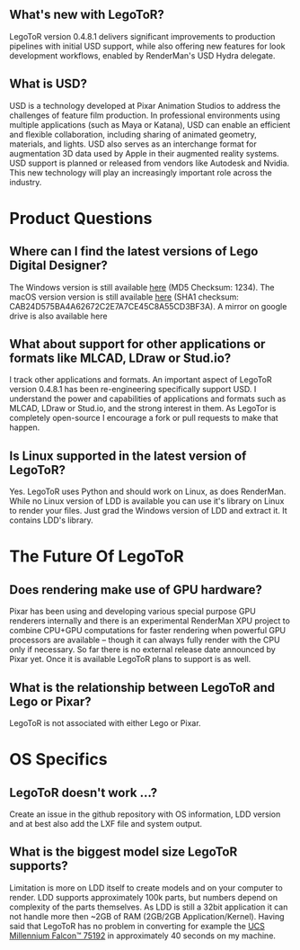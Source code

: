 ## What's new with LegoToR?
LegoToR version 0.4.8.1 delivers significant improvements to production pipelines with initial USD support, while also offering new features for look development workflows, enabled by RenderMan's USD Hydra delegate.

## What is USD?
USD is a technology developed at Pixar Animation Studios to address the challenges of feature film production. In professional environments using multiple applications (such as Maya or Katana), USD can enable an efficient and flexible collaboration, including sharing of animated geometry, materials, and lights. USD also serves as an interchange format for augmentation 3D data used by Apple in their augmented reality systems. USD support is planned or released from vendors like Autodesk and Nvidia. This new technology will play an increasingly important role across the industry.

# Product Questions

## Where can I find the latest versions of Lego Digital Designer?
The Windows version is still available [here](https://www.lego.com/assets/franchisesites/ldd/installer/setupldd-pc-4_3_12.exe) (MD5 Checksum: 1234).
The macOS version version is still available [here](https://www.lego.com/assets/franchisesites/ldd/installer/SetupLDD-MAC-4_3_11.zip) (SHA1 checksum: CAB24D575BA4A62672C2E7A7CE45C8A55CD3BF3A).
A mirror on google drive is also available here

## What about support for other applications or formats like MLCAD, LDraw or Stud.io?

I track other applications and formats. An important aspect of LegoToR version 0.4.8.1 has been re-engineering specifically support USD. I understand the power and capabilities of applications and formats such as MLCAD, LDraw or Stud.io, and the strong interest in them. As LegoTor is completely open-source I encourage a fork or pull requests to make that happen.

## Is Linux supported in the latest version of LegoToR?
Yes. LegoToR uses Python and should work on Linux, as does RenderMan. While no Linux version of LDD is available you can use it's library on Linux to render your files. Just grad the Windows version of LDD and extract it. It contains LDD's library. 

# The Future Of LegoToR
## Does rendering make use of GPU hardware?
Pixar has been using and developing various special purpose GPU renderers internally and there is an experimental RenderMan XPU project to combine CPU+GPU computations for faster rendering when powerful GPU processors are available – though it can always fully render with the CPU only if necessary. So far there is no external release date announced by Pixar yet. Once it is available LegoToR plans to support is as well.

## What is the relationship between LegoToR and Lego or Pixar?
LegoToR is not associated with either Lego or Pixar.

# OS Specifics

## LegoToR doesn't work ...?
Create an issue in the github repository with OS information, LDD version and at best also add the LXF file and system output.

## What is the biggest model size LegoToR supports?
Limitation is more on LDD itself to create models and on your computer to render. LDD supports approximately 100k parts, but numbers depend on complexity of the parts themselves. As LDD is still a 32bit application it can not handle more then ~2GB of RAM (2GB/2GB Application/Kernel). Having said that LegoToR has no problem in converting for example the [UCS Millennium Falcon™ 75192](https://www.lego.com/en-us/product/millennium-falcon-75192) in approximately 40 seconds on my machine.
